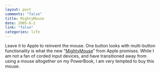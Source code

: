 ```yaml
--- 
layout: post
comments: "false"
title: MightyMouse
date: 2005-8-2
link: "false"
categories: life
---
```

Leave it to Apple to reinvent the mouse. One button looks with multi-button functionality is what the new "<a href="http://www.apple.com/mightymouse/index.html" title="MightyMouse">MightyMouse</a>" from Apple promises. While I am not a fan of corded input devices, and have transitioned away from using a mouse altogether on my PowerBook, I am very tempted to buy this mouse.

